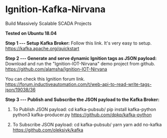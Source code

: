 # Ignition-Kafka-Nirvana
Build Massively Scalable SCADA Projects

**Tested on Ubuntu 18.04**

**Step 1 --- Setup Kafka Broker:**
Follow this link. It's very easy to setup.
https://kafka.apache.org/quickstart

**Step 2 --- Generate and serve dynamic Ignition tags as JSON payload:**
Download and run the "Ignition-IOT-Nirvana" demo project from github.
https://github.com/alamsha/Ignition-IOT-Nirvana

You can check this Ignition forum link. 
https://forum.inductiveautomation.com/t/web-api-to-read-write-tags-json/19038/36

**Step 3 --- Publish and Subscribe the JSON payload to the Kafka Broker:**
1. To Publish JSON payload:
    cd kafka-pubsub/
    pip install kafka-python
    python3 kafka-producer.py
https://github.com/dpkp/kafka-python


2. To Subscribe JSON payload:
    cd kafka-pubsub/
    yarn yarn add no-kafka
https://github.com/oleksiyk/kafka


